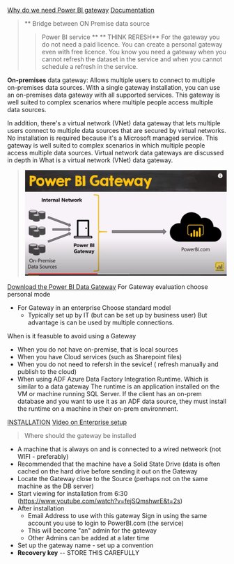 [Why do we need Power BI gateway](https://www.youtube.com/watch?v=i1W5kISMF50)
[Documentation](https://docs.microsoft.com/en-us/power-bi/connect-data/service-gateway-onprem-indepth)

> ** Bridge between ON Premise data source 
> > Power BI service ** ** THINK RERESH**
> For the gateway you do not need a paid licence. You can create a personal gateway even with free licence.
> You know you need a gateway when you cannot refresh the dataset in the service and when you cannot schedule a refresh in the service.


**On-premises** data gateway: Allows multiple users to connect to multiple on-premises data sources. With a single gateway installation, you can use an on-premises data gateway with all supported services. This gateway is well suited to complex scenarios where multiple people access multiple data sources.

In addition, there's a virtual network (VNet) data gateway that lets multiple users connect to multiple data sources that are secured by virtual networks. No installation is required because it's a Microsoft managed service. This gateway is well suited to complex scenarios in which multiple people access multiple data sources. Virtual network data gateways are discussed in depth in What is a virtual network (VNet) data gateway.



> ![Setup](https://github.com/sjtalkar/PowerBIModelingDAXLearning/blob/main/GatewayandDataSources.JPG)

[Download the Power BI Data Gateway](https://powerbi.microsoft.com/en-us/gateway/)
For Gateway evaluation choose personal mode
- For Gateway in an enterprise Choose standard model 
    - Typically set up by IT (but can be set up by business user) But advantage is can be used by multiple connections.
    

When is it feasuble to avoid using a Gateway
- When you do not have on-premise, that is local sources
- When you have Cloud services (such as Sharepoint files)
- When you do not need to refersh in the sevice! ( refresh manually and publish to the cloud)
- When using ADF Azure Data Factory Integration Runtime.
    Which is similar to a data gateway
    The runtime is an application installed on the VM or machine running SQL Server.
    If the client has an on-prem database and you want to use it as an ADF data source, they must install the runtime on a machine in their on-prem environment.

[INSTALLATION](https://docs.microsoft.com/en-us/data-integration/gateway/service-gateway-install)
[Video on Enterprise setup](https://www.youtube.com/watch?v=fejSQmshwrE&t=2s)

> Where should the gateway be installed
 - A machine that is always on and is connected to a wired netweork (not WIFI - preferably)
 - Recommended that the machine have a Solid State Drive (data is often cached on the hard drive before sending it out on the Gateway
 - Locate the Gateway close to the Source (perhaps not on the same machine as the DB server)
 - Start viewing for installation from 6:30 (https://www.youtube.com/watch?v=fejSQmshwrE&t=2s)
- After installation 
    - Email Address to use with this gateway Sign in using the same account you use to login to PowerBI.com (the service) 
    - This will become "an" admin for the gateway
    - Other Admins can be added at a later time
- Set up the gateway name - set up a convention 
- **Recovery key** -- STORE THIS CAREFULLY
